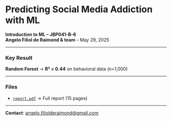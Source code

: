 # Predicting Social Media Addiction with ML

**Introduction to ML – JBP041-B-6**  
**Angelo Filiol de Raimond & team** – May 29, 2025  

---

### Key Result  
**Random Forest** → **R² = 0.44** on behavioral data (n=1,000)

---

### Files  
- [`report.pdf`](report.pdf) → Full report (15 pages)  

---

**Contact**: angelo.filiolderaimond@gmail.com
